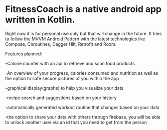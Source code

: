 # FitnessCoach is a native android app written in Kotlin. 
Right now it is for personal use only but that will change in the future. 
It tries to follow the MVVM Android Pattern with the latest technologies like Compose, Coroutines, Dagger Hilt, Retrofit and Room.

Features planned:

-Calorie counter with an api to retrieve and scan food products

-An overview of your progress, calories consumed and nutrition as well as the option to safe secure pictures of you within the app

-graphical display(graphs) to help you visualize your data

-recipe search and suggestions based on your history

-automatically generated workout routine that changes based on your data

-the option to share your data with others through firebase, you will be able to unlock another user via an id that you need to get from the person


